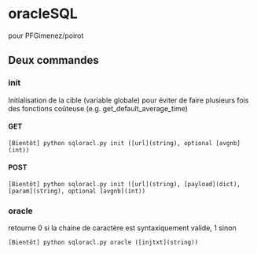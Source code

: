 # oracleSQL
pour PFGimenez/poirot
## Deux commandes
### init
Initialisation de la cible (variable globale) pour éviter de faire plusieurs fois des fonctions coûteuse (e.g. get_default_average_time)
#### GET
```
[Bientôt] python sqloracl.py init ([url](string), optional [avgnb](int))
```
#### POST
```
[Bientôt] python sqloracl.py init ([url](string), [payload](dict), [param](string), optional [avgnb](int))
```
### oracle
retourne 0 si la chaine de caractère est syntaxiquement valide, 1 sinon
 
```
[Bientôt] python sqloracl.py oracle ([injtxt](string))
``` 
